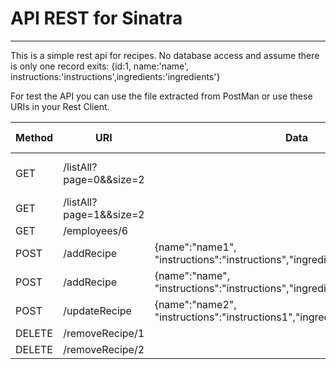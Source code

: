 API REST for Sinatra
================================

-----

This is a simple rest api for recipes.
No database access and assume there is only one record exits:
{id:1, name:'name', instructions:'instructions',ingredients:'ingredients'} 


For test the API you can use the file extracted from PostMan or use these URIs in your Rest Client.


| Method | URI | Data | HTTP Code | Response (in JSON) |
| ------ | --- | ---- | --------- | ------------------ |
| GET | /listAll?page=0&&size=2 |  | 200 | {"id":"1", "name":"name", "instructions":"instructions","ingredients":"ingredients","linkself": "/listAll?page=0","linkprev": "","linknext": "/listAll?page=1"} |
| GET | /listAll?page=1&&size=2 |  | 404 |  |
| GET | /employees/6 |  | 404 | {"error":"Not found 6"} |
| POST | /addRecipe | {name":"name1", "instructions":"instructions","ingredients":"ingredients"} | 201 | {"id":"2", "name":"name1", "instructions":"instructions","ingredients":"ingredients"} |
| POST | /addRecipe | {name":"name", "instructions":"instructions","ingredients":"ingredients"}  | 409 | {"The recipe already exists"} |
| POST | /updateRecipe | {name":"name2", "instructions":"instructions1","ingredients1":"ingredients1"}  | 404 | {"Not Found Recipe Name - name2"} |
| DELETE | /removeRecipe/1 |  | 204 | |
| DELETE | /removeRecipe/2 |  | 404 | {"Not Found id: 2"} |

